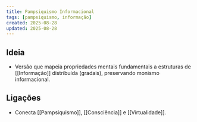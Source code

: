 ```yaml
---
title: Pampsiquismo Informacional
tags: [pampsiquismo, informação]
created: 2025-08-28
updated: 2025-08-28
---
```


## Ideia
- Versão que mapeia propriedades mentais fundamentais a estruturas de [[Informação]] distribuída (gradais), preservando monismo informacional.

## Ligações
- Conecta [[Pampsiquismo]], [[Consciência]] e [[Virtualidade]].

